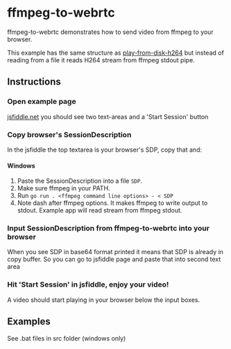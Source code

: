 # ffmpeg-to-webrtc

ffmpeg-to-webrtc demonstrates how to send video from ffmpeg to your browser.

This example has the same structure as [play-from-disk-h264](https://github.com/pion/example-webrtc-applications/blob/master/play-from-disk-h264) but instead of reading from a file it reads H264 stream from ffmpeg stdout pipe.

## Instructions

### Open example page
[jsfiddle.net](https://jsfiddle.net/9s10amwL/) you should see two text-areas and a 'Start Session' button

### Copy browser's SessionDescription
In the jsfiddle the top textarea is your browser's SDP, copy that and:

#### Windows
1. Paste the SessionDescription into a file `SDP`.
2. Make sure ffmpeg in your PATH.
3. Run `go run . <ffmpeg command line options> - < SDP`
4. Note dash after ffmpeg options. It makes ffmpeg to write output to stdout. Example app will read stream from ffmpeg stdout.

### Input SessionDescription from ffmpeg-to-webrtc into your browser
When you see SDP in base64 format printed it means that SDP is already in copy buffer. So you can go to jsfiddle page and paste that into second text area

### Hit 'Start Session' in jsfiddle, enjoy your video!
A video should start playing in your browser below the input boxes.

## Examples
See .bat files in src folder (windows only)
